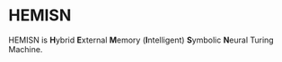# HEMISN

HEMISN is **H**ybrid **E**xternal **M**emory (**I**ntelligent) **S**ymbolic **N**eural Turing Machine.